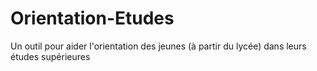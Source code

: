 # Orientation-Etudes
 Un outil pour aider l'orientation des jeunes (à partir du lycée) dans leurs études supérieures
